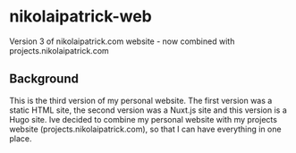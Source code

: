 # nikolaipatrick-web
Version 3 of nikolaipatrick.com website - now combined with projects.nikolaipatrick.com

## Background

This is the third version of my personal website. The first version was a static HTML site, the second version was a Nuxt.js site and this version is a Hugo site. Ive decided to combine my personal website with my projects website (projects.nikolaipatrick.com), so that I can have everything in one place.

